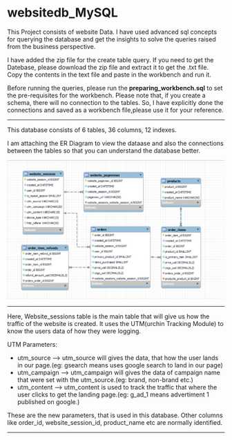 # websitedb_MySQL
 This Project consists of website Data.  I have used advanced sql concepts for querying the database and get the insights to solve the queries raised from the business perspective.

I have added the zip file for the create table query. If you need to get the Datebase, please download the zip file and extract it to get the .txt file. Copy the contents in the text file and paste in the workbench and run it.

Before running the queries, please run the **preparing_workbench.sql** to set the pre-requisites for the workbench. Please note that, if you create a schema, there will no connection to the tables. So, I have explicitly done the connections and saved as a workbench file,please use it for your reference.

---

This database consists of 6 tables, 36 columns, 12 indexes.

I am attaching the ER Diagram to view the dataase and also the connections between the tables so that you can understand the database better.

![ER_Diagram](Outputs/ER_Diagram.jpg)

---

Here, Website_sessions table is the main table that will give us how the traffic of the website is created. It uses the UTM(urchin Tracking Module) to know the users data of how they were logging.

UTM Parameters:
 * utm_source     -->  utm_source will gives the data, that how the user lands in our page.(eg: gsearch means uses google search to land in our page) 
 * utm_campaign   -->  utm_campaign will gives the data of campaign name that were set with the utm_source.(eg: brand, non-brand etc.)
 * utm_content    -->  utm_content is used to track the traffic that where the user clicks to get the landing page.(eg: g_ad_1 means advertiment 1 published on google.)

These are the new parameters, that is used in this database. Other columns like order_id, website_session_id, product_name etc are normally identified.

---
